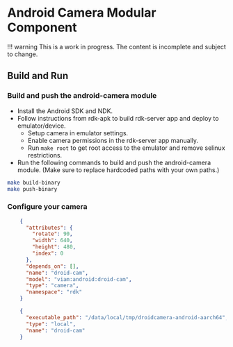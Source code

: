 # Android Camera Modular Component

!!! warning
    This is a work in progress. The content is incomplete and subject to change.


## Build and Run

### Build and push the android-camera module

- Install the Android SDK and NDK.
- Follow instructions from rdk-apk to build rdk-server app and deploy to emulator/device.
    - Setup camera in emulator settings.
    - Enable camera permissions in the rdk-server app manually.
    - Run `make root` to get root access to the emulator and remove selinux restrictions.
- Run the following commands to build and push the android-camera module. (Make sure to replace hardcoded paths with your own paths.)

```bash
make build-binary
make push-binary
```

### Configure your camera

```json
    {
      "attributes": {
        "rotate": 90,
        "width": 640,
        "height": 480,
        "index": 0
      },
      "depends_on": [],
      "name": "droid-cam",
      "model": "viam:android:droid-cam",
      "type": "camera",
      "namespace": "rdk"
    }
```

```json
    {
      "executable_path": "/data/local/tmp/droidcamera-android-aarch64",
      "type": "local",
      "name": "droid-cam"
    }
```

